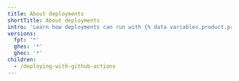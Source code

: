 ```yaml
---
title: About deployments
shortTitle: About deployments
intro: 'Learn how deployments can run with {% data variables.product.prodname_actions %} workflows.'
versions:
  fpt: '*'
  ghes: '*'
  ghec: '*'
children:
  - /deploying-with-github-actions
---
```


